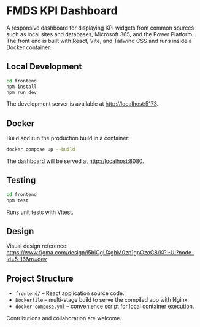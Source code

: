 # FMDS KPI Dashboard

A responsive dashboard for displaying KPI widgets from common sources such as local sites and databases, Microsoft 365, and the Power Platform. The front end is built with React, Vite, and Tailwind CSS and runs inside a Docker container.

## Local Development

```bash
cd frontend
npm install
npm run dev
```

The development server is available at <http://localhost:5173>.

## Docker

Build and run the production build in a container:

```bash
docker compose up --build
```

The dashboard will be served at <http://localhost:8080>.

## Testing

```bash
cd frontend
npm test
```

Runs unit tests with [Vitest](https://vitest.dev).


## Design

Visual design reference: <https://www.figma.com/design/i5biCgUXghM0zp1gpOzoG8/KPI-UI?node-id=5-16&m=dev>

## Project Structure

- `frontend/` – React application source code.
- `Dockerfile` – multi-stage build to serve the compiled app with Nginx.
- `docker-compose.yml` – convenience script for local container execution.

Contributions and collaboration are welcome.
